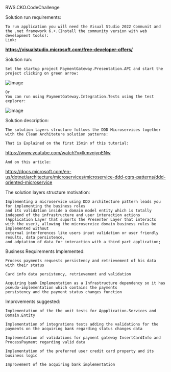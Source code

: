 RWS.CKO.CodeChallenge

Solution run requirements:

    To run application you will need the Visual Studio 2022 Communit and the .net framework 6.+.(Install the community version with web development tools):
    Link:
****https://visualstudio.microsoft.com/free-developer-offers/****

Solution run:

    Set the startup project PaymentGateway.Presentation.API and start the project clicking on green arrow:

![image](https://user-images.githubusercontent.com/4457435/162650623-84fbdc0e-9e6f-4f3c-bb96-6ffb3cc2901a.png)

    Or
    You can run using PaymentGateway.Integration.Tests using the test explorer:

![image](https://user-images.githubusercontent.com/4457435/162654568-21026474-2396-4035-b1c9-2efd3347d0a8.png)


Solution description:

    The solution layers structure follows the DDD Microservices together with the Clean Architeture solution patterns:

    That is Explained on the first 15min of this tutorial:

https://www.youtube.com/watch?v=lkmvnjypENw

    And on this article:

https://docs.microsoft.com/en-us/dotnet/architecture/microservices/microservice-ddd-cqrs-patterns/ddd-oriented-microservice

The solution layers structure motivation:

    Implementing a microservice using DDD architecture pattern leads you for implementing the business roles 
    and its validation inside a domain model entity which is totally independ of the infrastructure and user interaction actions
    (Application Layer that suports the Presenter Layer that interacts with the user), allowing the microservice domain business rules be implemented without
    external interferences like users input validation or user friendly results, data persistence, 
    and adptation of data for interaction with a third part application;


Business Requirements Implemented:

    Process payments requests persistency and retrievement of his data with their status

    Card info data persistency, retrievement and validation

    Acquiring bank Implementation as a Infrastructure dependency so it has pseudo-implementation which contains the payments 
    persistency and the payment status changes function


Improvements suggested:

    Implementation of the the unit tests for Appplication.Services and Domain.Entity

    Implementation of integrations tests adding the validations for the payments on the acquiring bank regarding status changes data 

    Implementation of validations for payment gateway InsertCardInfo and ProcessPayment regarding valid data

    Implementation of the preferred user credit card property and its business logic

    Improvement of the acquiring bank implementation



  

